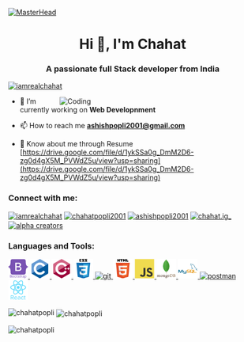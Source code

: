 [![MasterHead](https://www.canva.com/design/DAE3L-uZmRo/_cwTKObrctoEodZgMI9-hQ/view?utm_content=DAE3L-uZmRo&utm_campaign=designshare&utm_medium=link&utm_source=publishsharelink)](https://chahatpopli.github.io)
<h1 align="center">Hi 👋, I'm Chahat</h1>
<h3 align="center">A passionate full Stack developer from India</h3>

<p align="left"> <a href="https://twitter.com/iamrealchahat" target="blank"><img src="https://img.shields.io/twitter/follow/iamrealchahat?logo=twitter&style=for-the-badge" alt="iamrealchahat" /></a> </p>

<img align="right" alt="Coding" width="400" src="" >

- 🔭 I’m currently working on **Web Developnment**

- 📫 How to reach me **ashishpopli2001@gmail.com**

- 📄 Know about me through Resume [https://drive.google.com/file/d/1ykSSa0g_DmM2D6-zg0d4gX5M_PVWdZ5u/view?usp=sharing](https://drive.google.com/file/d/1ykSSa0g_DmM2D6-zg0d4gX5M_PVWdZ5u/view?usp=sharing)

<h3 align="left">Connect with me:</h3>
<p align="left">
<a href="https://twitter.com/iamrealchahat" target="blank"><img align="center" src="https://raw.githubusercontent.com/rahuldkjain/github-profile-readme-generator/master/src/images/icons/Social/twitter.svg" alt="iamrealchahat" height="30" width="40" /></a>
<a href="https://linkedin.com/in/chahatpopli2001" target="blank"><img align="center" src="https://raw.githubusercontent.com/rahuldkjain/github-profile-readme-generator/master/src/images/icons/Social/linked-in-alt.svg" alt="chahatpopli2001" height="30" width="40" /></a>
<a href="https://codesandbox.com/ashishpopli2001" target="blank"><img align="center" src="https://raw.githubusercontent.com/rahuldkjain/github-profile-readme-generator/master/src/images/icons/Social/codesandbox.svg" alt="ashishpopli2001" height="30" width="40" /></a>
<a href="https://instagram.com/chahat.ig_" target="blank"><img align="center" src="https://raw.githubusercontent.com/rahuldkjain/github-profile-readme-generator/master/src/images/icons/Social/instagram.svg" alt="chahat.ig_" height="30" width="40" /></a>
<a href="https://www.youtube.com/c/alpha creators" target="blank"><img align="center" src="https://raw.githubusercontent.com/rahuldkjain/github-profile-readme-generator/master/src/images/icons/Social/youtube.svg" alt="alpha creators" height="30" width="40" /></a>
</p>

<h3 align="left">Languages and Tools:</h3>
<p align="left"> <a href="https://getbootstrap.com" target="_blank" rel="noreferrer"> <img src="https://raw.githubusercontent.com/devicons/devicon/master/icons/bootstrap/bootstrap-plain-wordmark.svg" alt="bootstrap" width="40" height="40"/> </a> <a href="https://www.cprogramming.com/" target="_blank" rel="noreferrer"> <img src="https://raw.githubusercontent.com/devicons/devicon/master/icons/c/c-original.svg" alt="c" width="40" height="40"/> </a> <a href="https://www.w3schools.com/cpp/" target="_blank" rel="noreferrer"> <img src="https://raw.githubusercontent.com/devicons/devicon/master/icons/cplusplus/cplusplus-original.svg" alt="cplusplus" width="40" height="40"/> </a> <a href="https://www.w3schools.com/css/" target="_blank" rel="noreferrer"> <img src="https://raw.githubusercontent.com/devicons/devicon/master/icons/css3/css3-original-wordmark.svg" alt="css3" width="40" height="40"/> </a> <a href="https://git-scm.com/" target="_blank" rel="noreferrer"> <img src="https://www.vectorlogo.zone/logos/git-scm/git-scm-icon.svg" alt="git" width="40" height="40"/> </a> <a href="https://www.w3.org/html/" target="_blank" rel="noreferrer"> <img src="https://raw.githubusercontent.com/devicons/devicon/master/icons/html5/html5-original-wordmark.svg" alt="html5" width="40" height="40"/> </a> <a href="https://developer.mozilla.org/en-US/docs/Web/JavaScript" target="_blank" rel="noreferrer"> <img src="https://raw.githubusercontent.com/devicons/devicon/master/icons/javascript/javascript-original.svg" alt="javascript" width="40" height="40"/> </a> <a href="https://www.mongodb.com/" target="_blank" rel="noreferrer"> <img src="https://raw.githubusercontent.com/devicons/devicon/master/icons/mongodb/mongodb-original-wordmark.svg" alt="mongodb" width="40" height="40"/> </a> <a href="https://www.mysql.com/" target="_blank" rel="noreferrer"> <img src="https://raw.githubusercontent.com/devicons/devicon/master/icons/mysql/mysql-original-wordmark.svg" alt="mysql" width="40" height="40"/> </a> <a href="https://postman.com" target="_blank" rel="noreferrer"> <img src="https://www.vectorlogo.zone/logos/getpostman/getpostman-icon.svg" alt="postman" width="40" height="40"/> </a> <a href="https://reactjs.org/" target="_blank" rel="noreferrer"> <img src="https://raw.githubusercontent.com/devicons/devicon/master/icons/react/react-original-wordmark.svg" alt="react" width="40" height="40"/> </a> </p>

<p><img align="left" src="https://github-readme-stats.vercel.app/api/top-langs?username=chahatpopli&show_icons=true&locale=en&layout=compact" alt="chahatpopli" /></p>

<p>&nbsp;<img align="center" src="https://github-readme-stats.vercel.app/api?username=chahatpopli&show_icons=true&locale=en" alt="chahatpopli" /></p>

<p><img align="center" src="https://github-readme-streak-stats.herokuapp.com/?user=chahatpopli&" alt="chahatpopli" /></p>
